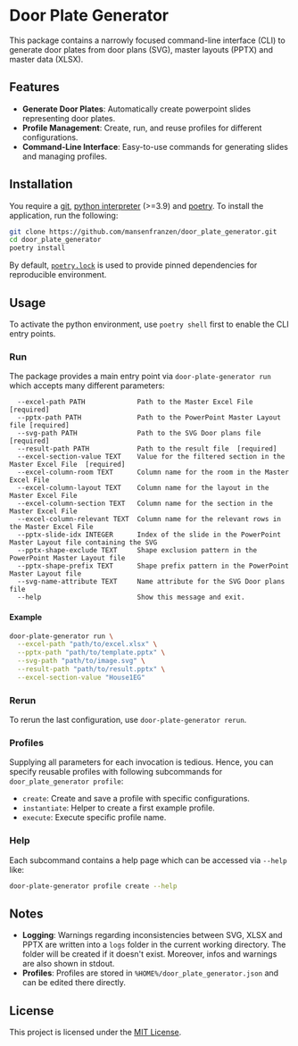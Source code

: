 # Door Plate Generator

This package contains a narrowly focused command-line interface (CLI) to generate door plates from door plans (SVG), master layouts (PPTX) and master data (XLSX).

## Features

- **Generate Door Plates**: Automatically create powerpoint slides representing door plates.
- **Profile Management**: Create, run, and reuse profiles for different configurations.
- **Command-Line Interface**: Easy-to-use commands for generating slides and managing profiles.

## Installation

You require a [git](https://git-scm.com/), [python interpreter](https://www.python.org/downloads/) (>=3.9) and [poetry](https://python-poetry.org/). To install the application, run the following:

```bash
git clone https://github.com/mansenfranzen/door_plate_generator.git
cd door_plate_generator
poetry install
```

By default, [`poetry.lock`](https://python-poetry.org/docs/basic-usage/#installing-with-poetrylock) is used to provide pinned dependencies for reproducible environment.

## Usage

To activate the python environment, use `poetry shell` first to enable the CLI entry points.

### Run

The package provides a main entry point via `door-plate-generator run` which accepts many different parameters:

```
  --excel-path PATH             Path to the Master Excel File  [required]
  --pptx-path PATH              Path to the PowerPoint Master Layout file [required]
  --svg-path PATH               Path to the SVG Door plans file  [required]
  --result-path PATH            Path to the result file  [required]
  --excel-section-value TEXT    Value for the filtered section in the Master Excel File  [required]
  --excel-column-room TEXT      Column name for the room in the Master Excel File
  --excel-column-layout TEXT    Column name for the layout in the Master Excel File
  --excel-column-section TEXT   Column name for the section in the Master Excel File
  --excel-column-relevant TEXT  Column name for the relevant rows in the Master Excel File
  --pptx-slide-idx INTEGER      Index of the slide in the PowerPoint Master Layout file containing the SVG
  --pptx-shape-exclude TEXT     Shape exclusion pattern in the PowerPoint Master Layout file
  --pptx-shape-prefix TEXT      Shape prefix pattern in the PowerPoint Master Layout file
  --svg-name-attribute TEXT     Name attribute for the SVG Door plans file
  --help                        Show this message and exit.
```

#### Example

```bash
door-plate-generator run \
  --excel-path "path/to/excel.xlsx" \
  --pptx-path "path/to/template.pptx" \
  --svg-path "path/to/image.svg" \
  --result-path "path/to/result.pptx" \
  --excel-section-value "House1EG"
```

### Rerun

To rerun the last configuration, use `door-plate-generator rerun`.

### Profiles

Supplying all parameters for each invocation is tedious. Hence, you can specify reusable profiles with following subcommands for `door_plate_generator profile`: 

- `create`: Create and save a profile with specific configurations.
- `instantiate`: Helper to create a first example profile.
- `execute`: Execute specific profile name.

### Help

Each subcommand contains a help page which can be accessed via `--help` like:

```bash
door-plate-generator profile create --help
```

## Notes

- **Logging**: Warnings regarding inconsistencies between SVG, XLSX and PPTX are written into a `logs` folder in the current working directory. The folder will be created if it doesn't exist. Moreover, infos and warnings are also shown in stdout.
- **Profiles**: Profiles are stored in `%HOME%/door_plate_generator.json` and can be edited there directly.

## License

This project is licensed under the [MIT License](https://en.wikipedia.org/wiki/MIT_License).
